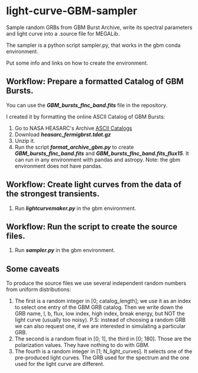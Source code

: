 # light-curve-GBM-sampler
Sample random GRBs from GBM Burst Archive, write its spectral parameters and light curve into a .source file for MEGALib.

The sampler is a python script sampler.py, that works in the gbm conda environment.

Put some info and links on how to create the environment.

## Workflow: Prepare a formatted Catalog of GBM Bursts.
You can use the ***GBM_bursts_flnc_band.fits*** file in the repository.

I created it by formatting the online ASCII Catalog of GBM Bursts:
1. Go to NASA HEASARC's Archive [ASCII Catalogs](https://heasarc.gsfc.nasa.gov/FTP/heasarc/dbase/dump/)
2. Download ***heasarc_fermigbrst.tdat.gz***
3. Unzip it.
4. Run the script ***format_archive_gbm.py*** to create ***GBM_bursts_flnc_band.fits*** and ***GBM_bursts_flnc_band.fits_flux15***. It can run in any environment with pandas and astropy. Note: the gbm environment does not have pandas.

## Workflow: Create light curves from the data of the strongest transients.
1. Run ***lightcurvemaker.py*** in the gbm environment.

## Workflow: Run the script to create the source files.
1. Run ***sampler.py*** in the gbm environment.

## Some caveats
To produce the source files we use several independent random numbers from uniform distributions:

1. The first is a random integer in [0; catalog_length]; we use it as an index to select one entry of the GBM GRB catalog. Then we write down the GRB name, l, b, flux, low index, high index, break energy, but NOT the light curve (usually too noisy). P.S: instead of choosing a random GRB we can also request one, if we are interested in simulating a particular GRB.
2. The second is a random float in [0; 1], the third in [0; 180]. Those are the polarization values. They have nothing to do with GBM.
3. The fourth is a random integer in [1; N_light_curves]. It selects one of the pre-produced light curves. The GRB used for the spectrum and the one used for the light curve are different.

